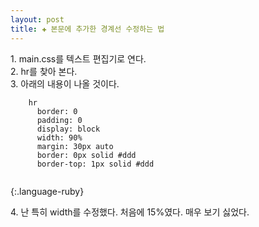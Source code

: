 ```yaml
---  
layout: post  
title: ✚ 본문에 추가한 경계선 수정하는 법
---  
```


1\. main.css를 텍스트 편집기로 연다.  
2\. hr를 찾아 본다.  
3\. 아래의 내용이 나올 것이다.  

~~~
    hr
      border: 0
      padding: 0
      display: block
      width: 90%
      margin: 30px auto
      border: 0px solid #ddd
      border-top: 1px solid #ddd
      
~~~
{:.language-ruby}

4\. 난 특히 width를 수정했다. 처음에 15%였다. 매우 보기 싫었다.